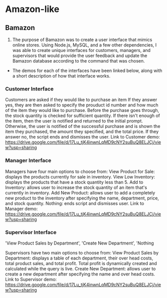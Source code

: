# Amazon-like

## Bamazon
1. The purpose of Bamazon was to create a user interface that mimics online stores.
   Using Node.js, MySQL, and a few other dependencies, I was able to create unique interfaces for customers, managers, and supervisors that would provide the user feedback and update the Bamazon database according to the command that was chosen.

*  The demos for each of the interfaces have been linked below, along with a short description of how that interface works.

### Customer Interface
Customers are asked if they would like to purchase an item
If they answer yes, they are then asked to specify the prouduct id number and how much of the item they would like to purchase.
Before the purchase goes through, the stock quantity is checked for sufficient quantity. If there isn't enough of the item, then the user is notified and returned to the initial prompt. Otherwise, the user is notified of the successful purchase and is shown the item they purchased, the amount they specified, and the total price.
If they answer no, the script ends and dismisses the user.
Link to Customer demo: https://drive.google.com/file/d/17Lu_tjK4inwnLqMD9cNY2suBuQ8ELJCj/view?usp=sharing

### Manager Interface
Managers have four main options to choose from:
View Product for Sale: displays the products currently for sale in inventory.
View Low Inventory: displays the products that have a stock quantity less than 5.
Add to Inventory: allows user to increase the stock quantity of an item that's currently in inventory.
Add New Product: allows user to add a completely new product to the inventory after specifying the name, department, price, and stock quantity.
Nothing: ends script and dismisses user.
Link to Manager demo: https://drive.google.com/file/d/17Lu_tjK4inwnLqMD9cNY2suBuQ8ELJCj/view?usp=sharing

### Supervisor Interface
'View Product Sales by Department', 'Create New Department', 'Nothing

Supervisors have two main options to choose from:
View Product Sales by Department: displays a table of each department, their over head costs, total product sales, and total profit. Total profit is dynamically created and calculated while the query is live.
Create New Department: allows user to create a new department after specifying the name and over head costs.
Link to Supervisor demo: https://drive.google.com/file/d/17Lu_tjK4inwnLqMD9cNY2suBuQ8ELJCj/view?usp=sharing